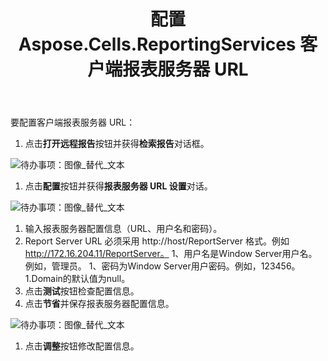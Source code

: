 ﻿---
title: 配置 Aspose.Cells.ReportingServices 客户端报表服务器 URL
type: docs
weight: 40
url: /zh/reportingservices/configuring-aspose-cells-reportingservices-client-report-server-url/
---
要配置客户端报表服务器 URL：

1. 点击**打开远程报告**按钮并获得**检索报告**对话框。

![待办事项：图像_替代_文本](configuring-aspose-cells-reportingservices-client-report-server-url_1.png)

1. 点击**配置**按钮并获得**报表服务器 URL 设置**对话。

![待办事项：图像_替代_文本](configuring-aspose-cells-reportingservices-client-report-server-url_2.png)

1. 输入报表服务器配置信息（URL、用户名和密码）。
 1. Report Server URL 必须采用 http://host/ReportServer 格式。例如 http://172.16.204.11/ReportServer。
 1、用户名是Window Server用户名。例如，管理员。
 1、密码为Window Server用户密码。例如，123456。
1.Domain的默认值为null。
1. 点击**测试**按钮检查配置信息。
1. 点击**节省**并保存报表服务器配置信息。

![待办事项：图像_替代_文本](configuring-aspose-cells-reportingservices-client-report-server-url_3.png)




1. 点击**调整**按钮修改配置信息。
